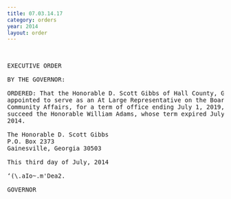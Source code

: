 ```yaml
---
title: 07.03.14.17
category: orders
year: 2014
layout: order
---
```


<pre> 

EXECUTIVE ORDER

BY THE GOVERNOR:

ORDERED: That the Honorable D. Scott Gibbs of Hall County, Georgia, is
appointed to serve as an At Large Representative on the Board of
Community Affairs, for a term of office ending July 1, 2019, to
succeed the Honorable William Adams, whose term expired July 1,
2014.

The Honorable D. Scott Gibbs
P.O. Box 2373
Gainesville, Georgia 30503

This third day of July, 2014

‘(\.aIo~.m'Dea2.

GOVERNOR

</pre>
